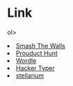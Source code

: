 # Link
ol>
    <li><a href="https:/smashthewalls.com">Smash The Walls</a></li>
    <li><a href="https:/Producthunt.com">Prouduct Hunt</a></li>
    <li><a href="https:/wordle.com">Wordle</a></li>
    <li><a href="https:/Hacker typer.com">Hacker Typer</a></li>
    <li><a href="https:/ stellarium.com"> stellarium</a></li>
</ol>
